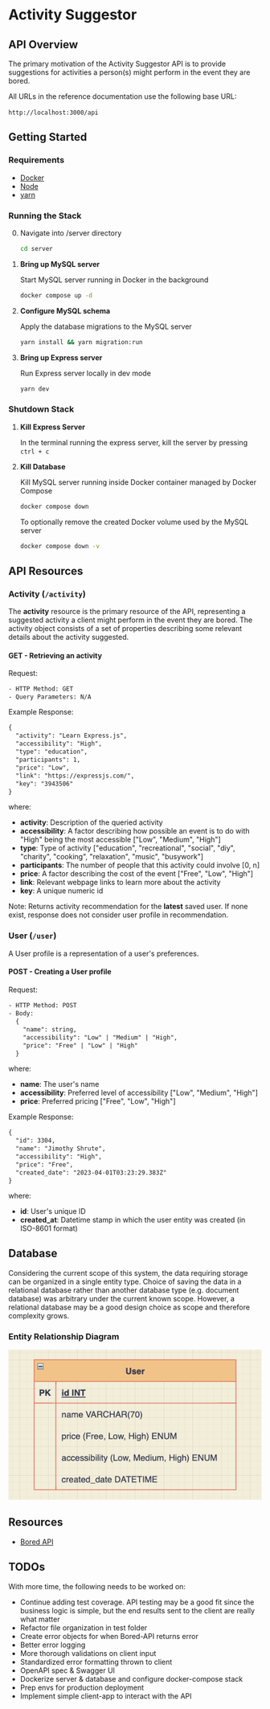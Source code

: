 # Activity Suggestor

## API Overview

The primary motivation of the Activity Suggestor API is to provide suggestions for activities a person(s) might perform in the event they are bored.

All URLs in the reference documentation use the following base URL:

`http://localhost:3000/api`

## Getting Started

### Requirements

- [Docker](https://formulae.brew.sh/cask/docker)
- [Node](https://formulae.brew.sh/formula/node)
- [yarn](https://formulae.brew.sh/formula/yarn)

### Running the Stack

0. Navigate into /server directory

   ```bash
   cd server
   ```

1. **Bring up MySQL server**

   Start MySQL server running in Docker in the background

   ```bash
   docker compose up -d
   ```

2. **Configure MySQL schema**

   Apply the database migrations to the MySQL server

   ```bash
   yarn install && yarn migration:run
   ```

3. **Bring up Express server**

   Run Express server locally in dev mode

   ```bash
   yarn dev
   ```

### Shutdown Stack

1. **Kill Express Server**

   In the terminal running the express server, kill the server by pressing `ctrl + c`

2. **Kill Database**

   Kill MySQL server running inside Docker container managed by Docker Compose

   ```bash
   docker compose down
   ```

   To optionally remove the created Docker volume used by the MySQL server

   ```bash
   docker compose down -v
   ```

## API Resources

### Activity (`/activity`)

The **activity** resource is the primary resource of the API, representing a suggested activity a client might perform in the event they are bored. The activity object consists of a set of properties describing some relevant details about the activity suggested.

#### GET - Retrieving an activity

Request:

    - HTTP Method: GET
    - Query Parameters: N/A

Example Response:

    {
      "activity": "Learn Express.js",
      "accessibility": "High",
      "type": "education",
      "participants": 1,
      "price": "Low",
      "link": "https://expressjs.com/",
      "key": "3943506"
    }

where:

- **activity**: Description of the queried activity
- **accessibility**: A factor describing how possible an event is to do with "High" being the most accessible ["Low", "Medium", "High"]
- **type**: Type of activity ["education", "recreational", "social", "diy", "charity", "cooking", "relaxation", "music", "busywork"]
- **participants**: The number of people that this activity could involve [0, n]
- **price**: A factor describing the cost of the event ["Free", "Low", "High"]
- **link**: Relevant webpage links to learn more about the activity
- **key**: A unique numeric id

Note: Returns activity recommendation for the **latest** saved user. If none exist, response does not consider user profile in recommendation.

### User (`/user`)

A User profile is a representation of a user's preferences.

#### POST - Creating a User profile

Request:

    - HTTP Method: POST
    - Body:
      {
        "name": string,
        "accessibility": "Low" | "Medium" | "High",
        "price": "Free" | "Low" | "High"
      }

where:

- **name**: The user's name
- **accessibility**: Preferred level of accessibility ["Low", "Medium", "High"]
- **price**: Preferred pricing ["Free", "Low", "High"]

Example Response:

    {
      "id": 3304,
      "name": "Jimothy Shrute",
      "accessibility": "High",
      "price": "Free",
      "created_date": "2023-04-01T03:23:29.383Z"
    }

where:

- **id**: User's unique ID
- **created_at**: Datetime stamp in which the user entity was created (in ISO-8601 format)

## Database

Considering the current scope of this system, the data requiring storage can be organized in a single entity type. Choice of saving the data in a relational database rather than another database type (e.g. document database) was arbitrary under the current known scope. However, a relational database may be a good design choice as scope and therefore complexity grows.

### Entity Relationship Diagram

![alt text](server/planning/entity-relationship-diagram.png)

## Resources

- [Bored API](https://www.boredapi.com/)

## TODOs

With more time, the following needs to be worked on:

- Continue adding test coverage. API testing may be a good fit since the business logic is simple, but the end results sent to the client are really what matter
- Refactor file organization in test folder
- Create error objects for when Bored-API returns error
- Better error logging
- More thorough validations on client input
- Standardized error formatting thrown to client
- OpenAPI spec & Swagger UI
- Dockerize server & database and configure docker-compose stack
- Prep envs for production deployment
- Implement simple client-app to interact with the API
